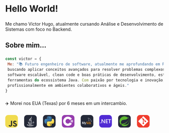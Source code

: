 <h1 align="left">Hello World!</h1>

###

<p align="left">Me chamo Victor Hugo, atualmente cursando Análise e Desenvolvimento de Sistemas com foco no Backend.</p>

###

<h2 align="left">Sobre mim...</h2>

###

```javascript
const victor = {
 Me: "📚 Futuro engenheiro de software, atualmente me aprofundando em Programação Orientada a Objetos (POO) com Java,
 buscando aplicar conceitos avançados para resolver problemas complexos. Focado em aprimorar minhas habilidades em design de
 software escalável, clean code e boas práticas de desenvolvimento, estou em constante aprendizado para dominar frameworks e
 ferramentas do ecossistema Java. Com paixão por tecnologia e inovação, busco oportunidades que me desafiem e permitam crescer
 profissionalmente em ambientes colaborativos e ágeis."
}
```

###
<p align="left">✈️ Morei nos EUA (Texas) por 6 meses em um intercambio. <br>

###

###

<div align="left">
  <img src="https://raw.githubusercontent.com/tandpfun/skill-icons/refs/heads/main/icons/JavaScript.svg" height="40" alt="javascript logo"  />
  <img width="12" />
  <img src="https://raw.githubusercontent.com/tandpfun/skill-icons/refs/heads/main/icons/Java-Dark.svg" height="40" alt="java logo"  />
  <img width="12" />
  <img src="https://raw.githubusercontent.com/tandpfun/skill-icons/refs/heads/main/icons/Python-Dark.svg" height="40" alt="python logo"  />
  <img width="12" />
  <img src="https://raw.githubusercontent.com/tandpfun/skill-icons/refs/heads/main/icons/CS.svg" height="40" alt="c# logo"  />
  <img width="12" />
  <img src="https://raw.githubusercontent.com/tandpfun/skill-icons/refs/heads/main/icons/MySQL-Dark.svg" height="40" alt="mysql logo"  />
  <img width="12" />
  <img src="https://raw.githubusercontent.com/tandpfun/skill-icons/refs/heads/main/icons/DotNet.svg" height="40" alt=".net logo" />
  <img width= "12" />
  <img src="https://raw.githubusercontent.com/tandpfun/skill-icons/refs/heads/main/icons/Spring-Dark.svg" height="40" alt="spring logo" />
  <img width= "12" />
  <img src="https://raw.githubusercontent.com/tandpfun/skill-icons/refs/heads/main/icons/Git.svg" height="40" alt="git logo" />
  <img width= "12" />
</div>

###
